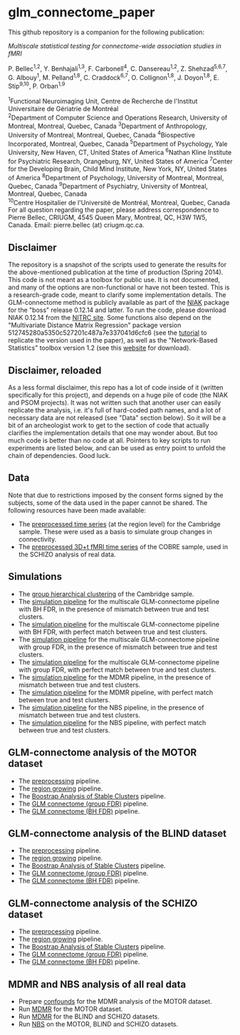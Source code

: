 glm_connectome_paper
==============

This github repository is a companion for the following publication:

_Multiscale statistical testing for connectome-wide association studies in fMRI_

P. Bellec<sup>1,2</sup>, Y. Benhajali<sup>1,3</sup>, F. Carbonell<sup>4</sup>, C. Dansereau<sup>1,2</sup>, Z. Shehzad<sup>5,6,7</sup>, G. Albouy<sup>1</sup>, M. Pelland<sup>1,8</sup>, C. Craddock<sup>6,7</sup>, O. Collignon<sup>1,8</sup>, J. Doyon<sup>1,8</sup>, E. Stip<sup>9,10</sup>, P. Orban<sup>1,9</sup>

  <sup>1</sup>Functional Neuroimaging Unit, Centre de Recherche de l'Institut Universitaire de Gériatrie de Montréal  
  <sup>2</sup>Department of Computer Science and Operations Research, University of Montreal, Montreal, Quebec, Canada
  <sup>3</sup>Department of Anthropology, University of Montreal, Montreal, Quebec, Canada
  <sup>4</sup>Biospective Incorporated, Montreal, Quebec, Canada
  <sup>5</sup>Department of Psychology, Yale University, New Haven, CT, United States of America
  <sup>6</sup>Nathan Kline Institute for Psychiatric Research, Orangeburg, NY, United States of America
  <sup>7</sup>Center for the Developing Brain, Child Mind Institute, New York, NY, United States of America
  <sup>8</sup>Department of Psychology, University of Montreal, Montreal, Quebec, Canada
  <sup>9</sup>Department of Psychiatry, University of Montreal, Montreal, Quebec, Canada  
  <sup>10</sup>Centre Hospitalier de l'Université de Montréal, Montreal, Quebec, Canada
For all question regarding the paper, please address correspondence to Pierre Bellec, CRIUGM, 4545 Queen Mary, Montreal, QC, H3W 1W5, Canada. Email: pierre.bellec (at) criugm.qc.ca. 

Disclaimer
----------

The repository is a snapshot of the scripts used to generate the results for the above-mentioned publication at the time of production (Spring 2014). This code is not meant as a toolbox for public use. It is not documented, and many of the options are non-functional or have not been tested. This is a research-grade code, meant to clarify some implementation details. The GLM-connectome method is publicly available as part of the [NIAK](https://github.com/SIMEXP/niak) package for the "boss" release 0.12.14 and latter. To run the code, please download NIAK 0.12.14 from the [NITRC site](http://www.nitrc.org/frs/?group_id=411).  Some functions also depend on the "Multivariate Distance Matrix Regression" package version 512745280a5350c527201c487a7e337041d6cfc6 (see the [tutorial](https://github.com/SIMEXP/glm_connectome/wiki/MDMR) to replicate the version used in the paper), as well as the "Network-Based Statistics" toolbox version 1.2 (see this [website](https://sites.google.com/site/bctnet/comparison/nbs) for download).

Disclaimer, reloaded
--------------------

As a less formal disclaimer, this repo has a lot of code inside of it (written specifically for this project), and depends on a huge pile of code (the NIAK and PSOM projects). It was not written such that another user can easily replicate the analysis, i.e. it's full of hard-coded path names, and a lot of necessary data are not released (see "Data" section below). So it will be a bit of an archeologist work to get to the section of code that actually clarifies the implementation details that one may wonder about. But too much code is better than no code at all. Pointers to key scripts to run experiments are listed below, and can be used as entry point to unfold the chain of dependencies. Good luck. 

Data
----

Note that due to restrictions imposed by the consent forms signed by the subjects, some of the data used in the paper cannot be shared. The following resources have been made available:
  * The [preprocessed time series]() (at the region level) for the Cambridge sample. These were used as a basis to simulate group changes in connectivity.
  * The [preprocessed 3D+t fMRI time series]() of the COBRE sample, used in the SCHIZO analysis of real data.

Simulations
-----------
 * The [group hierarchical clustering](https://github.com/SIMEXP/glm_connectome/blob/master/simus_scripts/glmc_hier_clustering_cambridge.m) of the Cambridge sample.
 * The [simulation pipeline](https://github.com/SIMEXP/glm_connectome/blob/master/simus_scripts/glmc_pipeline_simu_multiscale_glm_connectome_BH-FDR_mismatch.m) for the multiscale GLM-connectome pipeline with BH FDR, in the presence of mismatch between true and test clusters.
 * The [simulation pipeline](https://github.com/SIMEXP/glm_connectome/blob/master/simus_scripts/glmc_pipeline_simu_multiscale_glm_connectome_BH-FDR_perfect_match.m) for the multiscale GLM-connectome pipeline with BH FDR, with perfect match between true and test clusters.
 * The [simulation pipeline](https://github.com/SIMEXP/glm_connectome/blob/master/simus_scripts/glmc_pipeline_simu_multiscale_glm_connectome_group-FDR_mismatch.m) for the multiscale GLM-connectome pipeline with group FDR, in the presence of mismatch between true and test clusters.
 * The [simulation pipeline](https://github.com/SIMEXP/glm_connectome/blob/master/simus_scripts/glmc_pipeline_simu_multiscale_glm_connectome_group-FDR_perfect_match.m) for the multiscale GLM-connectome pipeline with group FDR, with perfect match between true and test clusters.
 * The [simulation pipeline](https://github.com/SIMEXP/glm_connectome/blob/master/simus_scripts/glmc_pipeline_simu_multiscale_mdmr_mismatch.m) for the MDMR pipeline, in the presence of mismatch between true and test clusters.
 * The [simulation pipeline](https://github.com/SIMEXP/glm_connectome/blob/master/simus_scripts/glmc_pipeline_simu_multiscale_mdmr_perfect_match.m) for the MDMR pipeline, with perfect match between true and test clusters.
 * The [simulation pipeline](https://github.com/SIMEXP/glm_connectome/blob/master/simus_scripts/glmc_pipeline_simu_multiscale_nbs_mismatch.m) for the NBS pipeline, in the presence of mismatch between true and test clusters.
 * The [simulation pipeline](https://github.com/SIMEXP/glm_connectome/blob/master/simus_scripts/glmc_pipeline_simu_multiscale_nbs_perfect_match.m) for the NBS pipeline, with perfect match between true and test clusters.

GLM-connectome analysis of the MOTOR dataset
-----------------------------
 * The [preprocessing](https://github.com/SIMEXP/glm_connectome/blob/master/real_data/MOTOR_pipeline_preprocessed_20140405.m) pipeline.
 * The [region growing](https://github.com/SIMEXP/glm_connectome/blob/master/real_data/MOTOR_pipeline_region_growing_20140405.m) pipeline.
 * The [Boostrap Analysis of Stable Clusters](https://github.com/SIMEXP/glm_connectome/blob/master/real_data/MOTOR_pipeline_basc_20140405.m) pipeline.
 * The [GLM connectome (group FDR)](https://github.com/SIMEXP/glm_connectome/blob/master/real_data/MOTOR_pipeline_glm_20140405.m) pipeline.
 * The [GLM connectome (BH FDR)](https://github.com/SIMEXP/glm_connectome/blob/master/real_data/MOTOR_pipeline_glm_BH_FDR_20140518.m) pipeline.

GLM-connectome analysis of the BLIND dataset
-----------------------------
 * The [preprocessing](https://github.com/SIMEXP/glm_connectome/blob/master/real_data/BLIND_pipeline_preprocess_20140405.m) pipeline.
 * The [region growing](https://github.com/SIMEXP/glm_connectome/blob/master/real_data/BLIND_pipeline_region_growing_20140405.m) pipeline.
 * The [Boostrap Analysis of Stable Clusters](https://github.com/SIMEXP/glm_connectome/blob/master/real_data/BLIND_pipeline_basc_20140405.m) pipeline.
 * The [GLM connectome (group FDR)](https://github.com/SIMEXP/glm_connectome/blob/master/real_data/BLIND_pipeline_glm_20140405.m) pipeline.
 * The [GLM connectome (BH FDR)](https://github.com/SIMEXP/glm_connectome/blob/master/real_data/BLIND_pipeline_glm_global_BH_FDR_20140518.m) pipeline.

GLM-connectome analysis of the SCHIZO dataset
-----------------------------
 * The [preprocessing](https://github.com/SIMEXP/glm_connectome/blob/master/real_data/SCHIZO_pipeline_preprocess_20140405.m) pipeline.
 * The [region growing](https://github.com/SIMEXP/glm_connectome/blob/master/real_data/SCHIZO_pipeline_region_growing_20140405.m) pipeline.
 * The [Boostrap Analysis of Stable Clusters](https://github.com/SIMEXP/glm_connectome/blob/master/real_data/SCHIZO_pipeline_basc_20140405.m) pipeline.
 * The [GLM connectome (group FDR)](https://github.com/SIMEXP/glm_connectome/blob/master/real_data/SCHIZO_pipeline_glm_20140405.m) pipeline.
 * The [GLM connectome (BH FDR)](https://github.com/SIMEXP/glm_connectome/blob/master/real_data/SCHIZO_pipeline_glm_BH_FDR_20140518.m) pipeline.

MDMR and NBS analysis of all real data
--------------------------------------
 * Prepare [confounds](https://github.com/SIMEXP/glm_connectome/blob/master/real_data/MOTOR_confounds_mdmr.m) for the MDMR analysis of the MOTOR dataset.
 * Run [MDMR](https://github.com/SIMEXP/glm_connectome/blob/master/real_data/MDMR_MOTOR_20140720.m) for the MOTOR dataset.
 * Run [MDMR](https://github.com/SIMEXP/glm_connectome/blob/master/real_data/MDMR_BLIND_SCHIZO_20140518.m) for the BLIND and SCHIZO datasets.
 * Run [NBS](https://github.com/SIMEXP/glm_connectome/blob/master/real_data/NBS_MOTOR_BLIND_SCHIZO_503.m) on the MOTOR, BLIND and SCHIZO datasets.
